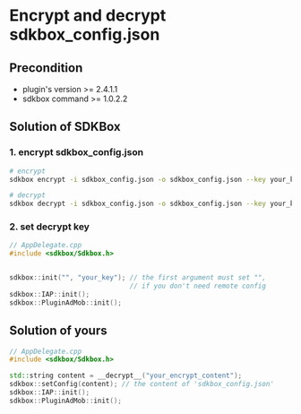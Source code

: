 # Encrypt and decrypt sdkbox_config.json

## Precondition
- plugin's version >= 2.4.1.1
- sdkbox command >= 1.0.2.2

## Solution of SDKBox

### 1. encrypt sdkbox_config.json

```bash
# encrypt
sdkbox encrypt -i sdkbox_config.json -o sdkbox_config.json --key your_key

# decrypt
sdkbox decrypt -i sdkbox_config.json -o sdkbox_config.json --key your_key
```

### 2. set decrypt key

```c++
// AppDelegate.cpp
#include <sdkbox/Sdkbox.h>


sdkbox::init("", "your_key"); // the first argument must set "",
                              // if you don't need remote config
sdkbox::IAP::init();
sdkbox::PluginAdMob::init();
```

## Solution of yours

```c++
// AppDelegate.cpp
#include <sdkbox/Sdkbox.h>

std::string content = __decrypt__("your_encrypt_content");
sdkbox::setConfig(content); // the content of 'sdkbox_config.json'
sdkbox::IAP::init();
sdkbox::PluginAdMob::init();
```


